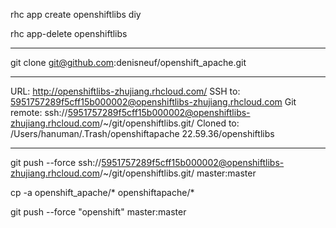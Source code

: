 rhc app create openshiftlibs diy

rhc app-delete openshiftlibs

-------------------------------------

git clone git@github.com:denisneuf/openshift_apache.git

---------------------------------------------

URL:        http://openshiftlibs-zhujiang.rhcloud.com/
SSH to:     5951757289f5cff15b000002@openshiftlibs-zhujiang.rhcloud.com
Git remote: ssh://5951757289f5cff15b000002@openshiftlibs-zhujiang.rhcloud.com/~/git/openshiftlibs.git/
Cloned to:  /Users/hanuman/.Trash/openshiftapache 22.59.36/openshiftlibs

---------------------------------------------

git push --force ssh://5951757289f5cff15b000002@openshiftlibs-zhujiang.rhcloud.com/~/git/openshiftlibs.git/ master:master



cp -a openshift_apache/* openshiftapache/*

git push --force "openshift" master:master
